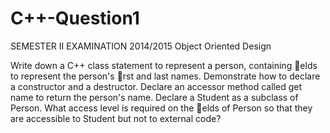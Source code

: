 # C++-Question1
SEMESTER II EXAMINATION 2014/2015
Object Oriented Design

Write down a C++ class statement to represent a person, containing elds to represent
the person's rst and last names. Demonstrate how to declare a constructor and a
destructor. Declare an accessor method called get name to return the person's name.
Declare a Student as a subclass of Person. What access level is required on the elds
of Person so that they are accessible to Student but not to external code?
